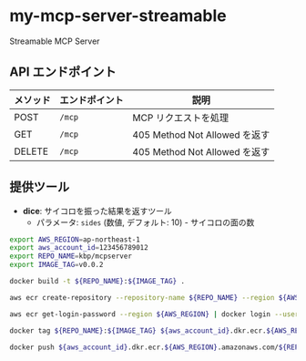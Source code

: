 # my-mcp-server-streamable

Streamable MCP Server

## API エンドポイント

| メソッド | エンドポイント | 説明                          |
| -------- | -------------- | ----------------------------- |
| POST     | `/mcp`         | MCP リクエストを処理          |
| GET      | `/mcp`         | 405 Method Not Allowed を返す |
| DELETE   | `/mcp`         | 405 Method Not Allowed を返す |

## 提供ツール

- **dice**: サイコロを振った結果を返すツール
  - パラメータ: `sides` (数値, デフォルト: 10) - サイコロの面の数

```bash
export AWS_REGION=ap-northeast-1
export aws_account_id=123456789012
export REPO_NAME=kbp/mcpserver
export IMAGE_TAG=v0.0.2
```

```bash
docker build -t ${REPO_NAME}:${IMAGE_TAG} .

aws ecr create-repository --repository-name ${REPO_NAME} --region ${AWS_REGION}

aws ecr get-login-password --region ${AWS_REGION} | docker login --username AWS --password-stdin ${aws_account_id}.dkr.ecr.${AWS_REGION}.amazonaws.com

docker tag ${REPO_NAME}:${IMAGE_TAG} ${aws_account_id}.dkr.ecr.${AWS_REGION}.amazonaws.com/${REPO_NAME}:${IMAGE_TAG}

docker push ${aws_account_id}.dkr.ecr.${AWS_REGION}.amazonaws.com/${REPO_NAME}:${IMAGE_TAG}
```
